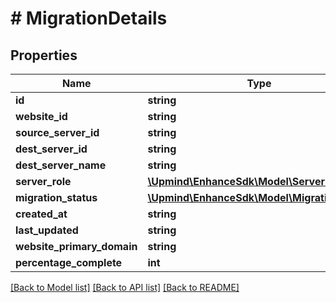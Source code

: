 # # MigrationDetails

## Properties

Name | Type | Description | Notes
------------ | ------------- | ------------- | -------------
**id** | **string** |  |
**website_id** | **string** |  |
**source_server_id** | **string** |  |
**dest_server_id** | **string** |  |
**dest_server_name** | **string** |  |
**server_role** | [**\Upmind\EnhanceSdk\Model\ServerRole**](ServerRole.md) |  |
**migration_status** | [**\Upmind\EnhanceSdk\Model\MigrationStatus**](MigrationStatus.md) |  |
**created_at** | **string** |  |
**last_updated** | **string** |  |
**website_primary_domain** | **string** |  |
**percentage_complete** | **int** |  |

[[Back to Model list]](../../README.md#models) [[Back to API list]](../../README.md#endpoints) [[Back to README]](../../README.md)
